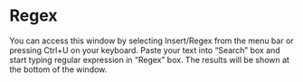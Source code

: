 # Regex

You can access this window by selecting Insert/Regex from the menu bar or pressing Ctrl+U on your keyboard.
Paste your text into “Search” box and start typing regular expression in “Regex” box. The results will be shown at the bottom of the window.
